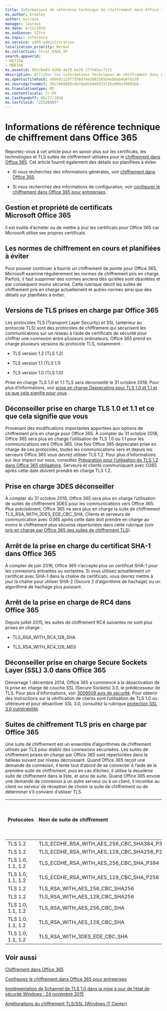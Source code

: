 ```yaml
---
title: Informations de référence technique de chiffrement dans Office 365
ms.author: krowley
author: kccross
manager: laurawi
ms.date: 4/12/2018
ms.audience: ITPro
ms.topic: reference
ms.service: o365-administration
localization_priority: Normal
ms.collection: Strat_O365_IP
search.appverid:
- MET150
- MOE150
ms.assetid: 862cbe93-4268-4ef9-ba79-277545ecf221
description: Afficher les informations techniques de chiffrement dans Office 365.
ms.openlocfilehash: d86692119f7558d74e2083165b4eb6ab4a07da70
ms.sourcegitcommit: 36c5466056cdef6ad2a8d9372f2bc009a30892bb
ms.translationtype: MT
ms.contentlocale: fr-FR
ms.lasthandoff: 08/27/2018
ms.locfileid: "22528505"
---
```

# <a name="technical-reference-details-about-encryption-in-office-365"></a>Informations de référence technique de chiffrement dans Office 365

Reportez-vous à cet article pour en savoir plus sur les certificats, les technologies et TLS suites de chiffrement utilisées pour le [chiffrement dans Office 365](encryption.md). Cet article fournit également des détails sur planifiées à éviter.
  
- Si vous recherchez des informations générales, voir [chiffrement dans Office 365](encryption.md).
    
- Si vous recherchez des informations de configuration, voir [configurer le chiffrement dans Office 365 pour entreprises](set-up-encryption.md).
    
## <a name="microsoft-office-365-certificate-ownership-and-management"></a>Gestion et propriété de certificats Microsoft Office 365

Il est inutile d’acheter ou de mettre à jour les certificats pour Office 365 car Microsoft utilise ses propres certificats.
  
## <a name="current-encryption-standards-and-planned-deprecations"></a>Les normes de chiffrement en cours et planifiées à éviter

Pour pouvoir continuer à fournir un chiffrement de pointe pour Office 365, Microsoft examine régulièrement les normes de chiffrement pris en charge. Parfois, il faut supprimer des normes anciens dès qu’elles sont obsolètes et par conséquent moins sécurisé. Cette rubrique décrit les suites de chiffrement pris en charge actuellement et autres normes ainsi que des détails sur planifiées à éviter.
  
## <a name="versions-of-tls-supported-by-office-365"></a>Versions de TLS prises en charge par Office 365

Les protocoles TLS (Transport Layer Security) et SSL (antérieur au protocole TLS) sont des protocoles de chiffrement qui sécurisent les communications sur un réseau à l’aide de certificats de sécurité pour chiffrer une connexion entre plusieurs ordinateurs. Office 365 prend en charge plusieurs versions du protocole TLS, notamment :
  
- TLS version 1.2 (TLS 1.2)
    
- TLS version 1.1 (TLS 1.1)
    
- TLS version 1.0 (TLS 1.0)
    
 Prise en charge TLS 1.0 et 1.1 TLS sera déconseillé le 31 octobre 2018. Pour plus d’informations, voir [prise en charge Deprecating pour TLS 1.0 et 1.1 et ce que cela signifie pour vous](technical-reference-details-about-encryption.md#TLS11and12deprecation) . 
  
## <a name="deprecating-support-for-tls-10-and-11-and-what-this-means-for-you"></a>Déconseiller prise en charge TLS 1.0 et 1.1 et ce que cela signifie que vous
<a name="TLS11and12deprecation"> </a>

Provenant des modifications importantes apportées aux options de chiffrement pris en charge pour Office 365. À compter du 31 octobre 2018, Office 365 sera plus en charge l’utilisation de TLS 1.0 ou 1.1 pour les communications vers Office 365. Une fois Office 365 deprecates prise en charge de ces protocoles, toutes les communications vers et depuis les serveurs Office 365 vous devrez utiliser TLS 1.2. Pour plus d’informations sur leur impact sur vous, consultez [Préparation pour l’utilisation de TLS 1.2 dans Office 365 obligatoire](https://support.microsoft.com/en-us/help/4057306/preparing-for-tls-1-2-in-office-365). Serveurs et clients communiquant avec O365 après cette date doivent prendre en charge TLS 1.2.
  
## <a name="deprecating-support-for-3des"></a>Prise en charge 3DES déconseiller
<a name="TLS11and12deprecation"> </a>

À compter du 31 octobre 2018, Office 365 sera plus en charge l’utilisation de suites de chiffrement 3DES pour les communications vers Office 365. Plus précisément, Office 365 ne sera plus en charge la suite de chiffrement TLS_RSA_WITH_3DES_EDE_CBC_SHA. Clients et serveurs de communication avec O365 après cette date doit prendre en charge au moins le chiffrement plus sécurisé répertoriées dans cette rubrique (voir [pris en charge par Office 365 des suites de chiffrement TLS](technical-reference-details-about-encryption.md#TLSCipherSuites)).
  
## <a name="deprecating-sha-1-certificate-support-in-office-365"></a>Arrêt de la prise en charge du certificat SHA-1 dans Office 365
<a name="TLS11and12deprecation"> </a>

À compter de juin 2016, Office 365 n’accepte plus un certificat SHA-1 pour les connexions entrantes ou sortantes. Si vous utilisez actuellement un certificat avec SHA-1 dans la chaîne de certificats, vous devrez mettre à jour la chaîne pour utiliser SHA-2 (Secure 2 d’algorithme de hachage) ou un algorithme de hachage plus puissant.
  
## <a name="deprecating-rc4-support-in-office-365"></a>Arrêt de la prise en charge de RC4 dans Office 365
<a name="TLS11and12deprecation"> </a>

Depuis juillet 2015, les suites de chiffrement RC4 suivantes ne sont plus prises en charge :
  
- TLS_RSA_WITH_RC4_128_SHA
    
- TLS_RSA_WITH_RC4_128_MD5
    
## <a name="deprecating-secure-sockets-layer-ssl-30-support-in-office-365"></a>Déconseiller prise en charge Secure Sockets Layer (SSL) 3.0 dans Office 365
<a name="TLS11and12deprecation"> </a>

Démarrage 1 décembre 2014, Office 365 a commencé à la désactivation de la prise en charge de couche SSL (Secure Sockets) 3.0, le prédécesseur de TLS. Pour plus d’informations, voir [3009008 avis de sécurité](https://technet.microsoft.com/library/security/3009008.aspx). Pour obtenir des instructions sur la vérification de clients sont l’utilisation de TLS 1.0 ou ultérieure et pour désactiver SSL 3.0, consultez la rubrique [protection SSL 3.0 vulnérabilité](http://blogs.office.com/2014/10/29/protecting-ssl-3-0-vulnerability/).
  
## <a name="tls-cipher-suites-supported-by-office-365"></a>Suites de chiffrement TLS pris en charge par Office 365
<a name="TLSCipherSuites"> </a>

Une suite de chiffrement est un ensemble d’algorithmes de chiffrement utilisés par TLS pour établir des connexions sécurisées. Les suites de chiffrement prises en charge par Office 365 sont répertoriées dans le tableau suivant par niveau décroissant. Quand Office 365 reçoit une demande de connexion, il tente tout d’abord de se connecter à l’aide de la première suite de chiffrement, puis en cas d’échec, il utilise la deuxième suite de chiffrement dans la liste, et ainsi de suite. Quand Office 365 envoie une demande de connexion à un autre serveur ou à un client, il incombe au client ou serveur de réception de choisir la suite de chiffrement ou de déterminer s’il convient d’utiliser TLS.
  
|**Protocoles**|**Nom de suite de chiffrement**|**Algorithme d’échange de clés/Niveau**|**Prise en charge de PFS (Perfect Forward Secrecy)**|**Algorithme d’authentification/Niveau**|**Chiffrement/Niveau**|
|:-----|:-----|:-----|:-----|:-----|:-----|
|TLS 1.2  <br/> |TLS_ECDHE_RSA_WITH_AES_256_CBC_SHA384_P384  <br/> |ECDH/192  <br/> |Oui  <br/> |RSA/112  <br/> |AES/256  <br/> |
|TLS 1.2  <br/> |TLS_ECDHE_RSA_WITH_AES_128_CBC_SHA256_P256  <br/> |ECDH/128  <br/> |Oui  <br/> |RSA/112  <br/> |AES/128  <br/> |
|TLS 1.0, 1.1, 1.2  <br/> |TLS_ECDHE_RSA_WITH_AES_256_CBC_SHA_P384  <br/> |ECDH/192  <br/> |Oui  <br/> |RSA/112  <br/> |AES/256  <br/> |
|TLS 1.0, 1.1, 1.2  <br/> |TLS_ECDHE_RSA_WITH_AES_128_CBC_SHA_P256  <br/> |ECDH/128  <br/> |Oui  <br/> |RSA/112  <br/> |AES/128  <br/> |
|TLS 1.2  <br/> |TLS_RSA_WITH_AES_256_CBC_SHA256  <br/> |RSA/112  <br/> |Non  <br/> |RSA/112  <br/> |AES/256  <br/> |
|TLS 1.2  <br/> |TLS_RSA_WITH_AES_128_CBC_SHA256  <br/> |RSA/112  <br/> |Non  <br/> |RSA/112  <br/> |AES/128  <br/> |
|TLS 1.0, 1.1, 1.2  <br/> |TLS_RSA_WITH_AES_256_CBC_SHA  <br/> |RSA/112  <br/> |Non  <br/> |RSA/112  <br/> |AES/256  <br/> |
|TLS 1.0, 1.1, 1.2  <br/> |TLS_RSA_WITH_AES_128_CBC_SHA  <br/> |RSA/112  <br/> |Non  <br/> |RSA/112  <br/> |AES/128  <br/> |
|TLS 1.0, 1.1, 1.2  <br/> |TLS_RSA_WITH_3DES_EDE_CBC_SHA  <br/> |RSA/112  <br/> |Non  <br/> |RSA/112  <br/> |3DES/192  <br/> |
   
## <a name="related-topics"></a>Voir aussi
<a name="TLSCipherSuites"> </a>

[Chiffrement dans Office 365](encryption.md)
  
[Configurez le chiffrement dans Office 365 pour entreprises](set-up-encryption.md)
  
[Implémentation de Schannel de TLS 1.0 dans la mise à jour de l’état de sécurité Windows : 24 novembre 2015](https://support.microsoft.com/kb/3117336)
  
[Améliorations du chiffrement TLS/SSL (Windows IT Center)](https://technet.microsoft.com/en-us/library/cc766285%28v=ws.10%29.aspx)
  

